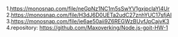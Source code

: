 1.https://monosnap.com/file/neGpNz1NC1m5sSwYV1gxjpclaYl4Ur 2.https://monosnap.com/file/H3dJ6D0UETa2udC27znhYUC17sfjAI 3.https://monosnap.com/file/ie6ae50aii9Z6REGWzBUvfJpCajvK3 4.repository: https://github.com/Maxoverking/Node.js-goit-HW-1
